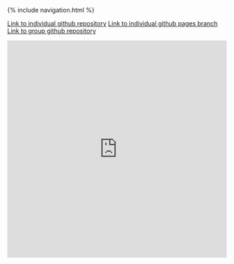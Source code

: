 {% include navigation.html %}

[Link to individual github repository](https://github.com/jeankim05/jeanapcsptri3)
[Link to individual github pages branch](https://github.com/jeankim05/jeanapcsptri3/tree/gh-pages)
[Link to group github repository](https://github.com/jeankim05/tri3teambigmac)

<iframe frameborder="0" width="100%" height="500px" src="https://repl.it/@JeanKim4/jeanapcsptri3?lite=true"></iframe>
